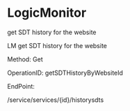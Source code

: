 #     LogicMonitor


get SDT history for the website

LM get SDT history for the website

Method: Get

OperationID: getSDTHistoryByWebsiteId

EndPoint:

/service/services/{id}/historysdts
